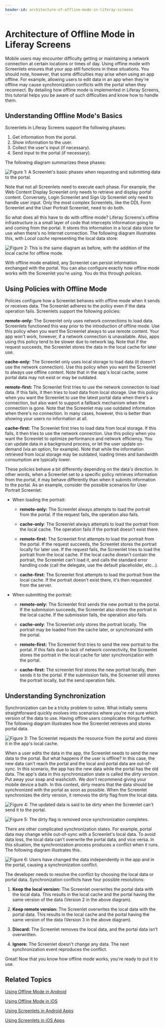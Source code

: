 ```yaml
---
header-id: architecture-of-offline-mode-in-liferay-screens
---
```


# Architecture of Offline Mode in Liferay Screens

Mobile users may encounter difficulty getting or maintaining a network 
connection at certain locations or times of day. Using offline mode with 
Screenlets ensures that your app still functions in these situations. You should 
note, however, that some difficulties may arise when using an app offline. For
example, allowing users to edit data in an app when they're offline may cause
synchronization conflicts with the portal when they reconnect. By detailing how
offline mode is implemented in Liferay Screens, this tutorial helps you be
aware of such difficulties and know how to handle them.

## Understanding Offline Mode's Basics

Screenlets in Liferay Screens support the following phases: 

1.  Get information from the portal.
2.  Show information to the user.
3.  Collect the user's input (if necessary).
4.  Send input to the portal (if necessary).

The following diagram summarizes these phases:

![Figure 1: A Screenlet's basic phases when requesting and submitting data to the portal.](../../../../images/screens-offline-01.png)

Note that not all Screenlets need to execute each phase. For example, the Web
Content Display Screenlet only needs to retrieve and display portal content.
Conversely, Login Screenlet and Sign Up Screenlet only need to handle user
input. Only the most complex Screenlets, like the DDL Form Screenlet and the
User Portrait Screenlet, need to do both. 

So what does all this have to do with offline mode? Liferay Screens's offline 
infrastructure is a small layer of code that intercepts information going to and 
coming from the portal. It stores this information in a local data store for use 
when there's no Internet connection. The following diagram illustrates this, 
with *Local cache* representing the local data store:

![Figure 2: This is the same diagram as before, with the addition of the local cache for offline mode.](../../../../images/screens-offline-02.png)

With offline mode enabled, any Screenlet can persist information exchanged with 
the portal. You can also configure exactly how offline mode works with the 
Screenlet you're using. You do this through *policies*.

## Using Policies with Offline Mode

Policies configure how a Screenlet behaves with offline mode when it sends or 
receives data. The Screenlet adheres to the policy even if the data operation 
fails. Screenlets support the following policies:

**remote-only:** The Screenlet only uses network connections to load data. 
Screenlets functioned this way prior to the introduction of offline mode. Use 
this policy when you want the Screenlet always to use remote content. Your app 
won't work, however, if a network connection is unavailable. Also, apps using 
this policy tend to be slower due to network lag. Note that if the request 
succeeds, the Screenlet stores the data in the local cache for later use.

**cache-only:** The Screenlet only uses local storage to load data (it doesn't 
use the network connection). Use this policy when you want the Screenlet to 
always use offline content. Note that in the app's local cache, some portal data 
may not exist or may be outdated.

**remote-first:** The Screenlet first tries to use the network connection to 
load data. If this fails, it then tries to load data from local storage. Use 
this policy when you want the Screenlet to use the latest portal data when 
there's a connection, but also want to support a fallback mechanism when the 
connection is gone. Note that the Screenlet may use outdated information when 
there's no connection. In many cases, however, this is better than showing your 
users no information at all.

**cache-first:** The Screenlet first tries to load data from local storage. If 
this fails, it then tries to use the network connection. Use this policy when 
you want the Screenlet to optimize performance and network efficiency. You can 
update data in a background process, or let the user update on-demand (via an 
option, for example). Note that while the information retrieved from local 
storage may be outdated, loading times and bandwidth consumption are typically 
lower.

These policies behave a bit differently depending on the data's direction. In 
other words, when a Screenlet set to a specific policy retrieves information 
from the portal, it may behave differently than when it submits information to 
the portal. As an example, consider the possible scenarios for User Portrait 
Screenlet: 

- When loading the portrait:
    - **remote-only:** The Screenlet always attempts to load the portrait from 
      the portal. If the request fails, the operation also fails.
    
    - **cache-only**: The Screenlet always attempts to load the portrait from 
      the local cache. The operation fails if the portrait doesn't exist there.
    
    - **remote-first:** The Screenlet first attempts to load the portrait from 
      the portal. If the request succeeds, the Screenlet stores the portrait 
      locally for later use. If the request fails, the Screenlet tries to load the 
      portrait from the local cache. If the local cache doesn't contain the 
      portrait, the Screenlet can't load it, and calls the standard error handling 
      code (call the delegate, use the default placeholder, etc...). 
    
    - **cache-first:** The Screenlet first attempts to load the portrait from 
      the local cache. If the portrait doesn't exist there, it's then requested 
      from the server.

- When submitting the portrait:
    - **remote-only:** The Screenlet first sends the new portrait to the portal. 
      If the submission succeeds, the Screenlet also stores the portrait in the 
      local cache. If the submission fails, the operation also fails.
    
    - **cache-only**: The Screenlet only stores the portrait locally. The 
      portrait may be loaded from the cache later, or synchronized with the 
      portal.
    
    - **remote-first:** The Screenlet first tries to send the new portrait to 
      the portal. If this fails due to lack of network connectivity, the Screenlet 
      stores the portrait in the local cache for later synchronization with the 
      portal.
    
    - **cache-first:** The screenlet first stores the new portrait locally, then 
      sends it to the portal. If the submission fails, the Screenlet still stores 
      the portrait locally, but the send operation fails.

## Understanding Synchronization

Synchronization can be a tricky problem to solve. What initially seems 
straightforward quickly evolves into scenarios where you're not sure which 
version of the data to use. Having offline users complicates things further. The 
following diagram illustrates how the Screenlet retrieves and stores portal 
data. 

![Figure 3: The Screenlet requests the resource from the portal and stores it in the app's local cache.](../../../../images/screens-offline-03.png)

When a user edits the data in the app, the Screenlet needs to send the new data 
to the portal. But what happens if the user is offline? In this case, the new 
data can't reach the portal and the local and portal data are out-of-sync. In 
this scenario, the app has the new data while the portal has the old data. The 
app's data in this synchronization state is called the *dirty version*. Put away 
your soap and washcloth. We don't recommend giving your mobile device a bath. In 
this context, dirty means that the data should be synchronized with the portal 
as soon as possible. When the Screenlet synchronizes the dirty version, it 
removes the dirty flag from the local data. 

![Figure 4: The updated data is said to be dirty when the Screenlet can't send it to the portal.](../../../../images/screens-offline-04.png)

![Figure 5: The dirty flag is removed once synchronization completes.](../../../../images/screens-offline-05.png)

There are other complicated synchronization states. For example, portal data may
change while out-of-sync with a Screenlet's local data. To avoid data loss, the
local data can't overwrite the portal data, and vice versa. In this situation,
the synchronization process produces a conflict when it runs.  The following
diagram illustrates this.

![Figure 6: Users have changed the data independently in the app and in the portal, causing a synchronization conflict.](../../../../images/screens-offline-06.png)

The developer needs to resolve the conflict by choosing the local data or portal 
data. Synchronization conflicts have four possible resolutions:

1.  **Keep the local version:** The Screenlet overwrites the portal data with the 
    local data. This results in the local cache and the portal having the same 
    version of the data (Version 2 in the above diagram).

2.  **Keep remote version:** The Screenlet overwrites the local data with the 
    portal data. This results in the local cache and the portal having the same 
    version of the data (Version 3 in the above diagram).

3.  **Discard:** The Screenlet removes the local data, and the portal data isn't 
    overwritten.

4.  **Ignore:** The Screenlet doesn't change any data. The next synchronization 
    event reproduces the conflict.

Great! Now that you know how offline mode works, you're ready to put it to use.

## Related Topics

[Using Offline Mode in Android](/docs/7-1/tutorials/-/knowledge_base/t/using-offline-mode-in-android)

[Using Offline Mode in iOS](/docs/7-1/tutorials/-/knowledge_base/t/using-offline-mode-in-ios)

[Using Screenlets in Android Apps](/docs/7-1/tutorials/-/knowledge_base/t/using-screenlets-in-android-apps)

[Using Screenlets in iOS Apps](/docs/7-1/tutorials/-/knowledge_base/t/using-screenlets-in-ios-apps)
